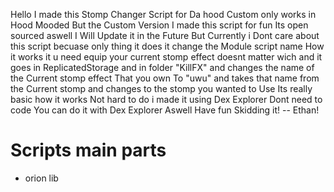 Hello I made this Stomp Changer Script for Da hood Custom only works in Hood Mooded But the Custom Version I made this script for fun Its open sourced aswell I Will Update it in the Future But Currently i Dont care about this script becuase only thing it does it change the
Module script name How it works it u need equip your current stomp effect doesnt matter wich and it goes in ReplicatedStorage and in folder "KillFX" and changes the name of the Current stomp effect That you own To "uwu" and takes that name from the Current stomp and changes to
the stomp you wanted to Use Its really basic how it works Not hard to do i made it using Dex Explorer Dont need to code You can do it with Dex Explorer Aswell Have fun Skidding it! -- Ethan!

# Scripts main parts
- orion lib
